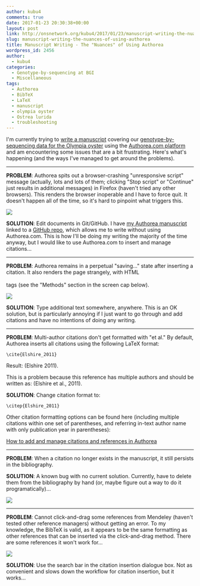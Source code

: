 ```yaml
---
author: kubu4
comments: true
date: 2017-01-23 20:30:38+00:00
layout: post
link: http://onsnetwork.org/kubu4/2017/01/23/manuscript-writing-the-nuances-of-using-authorea/
slug: manuscript-writing-the-nuances-of-using-authorea
title: Manuscript Writing - The "Nuances" of Using Authorea
wordpress_id: 2456
author:
  - kubu4
categories:
  - Genotype-by-sequencing at BGI
  - Miscellaneous
tags:
  - Authorea
  - BibTeX
  - LaTeX
  - manuscript
  - olympia oyster
  - Ostrea lurida
  - troubleshooting
---
```


I'm currently trying to [write a manuscript](https://github.com/kubu4/paper_oly_gbs) covering our [genotype-by-sequencing data for the Olympia oyster](https://github.com/RobertsLab/project-olympia.oyster-genomic/wiki/Genotype-by-sequencing-November-2015) using the [Authorea.com platform](https://www.authorea.com/users/4974/articles/149442) and am encountering some issues that are a bit frustrating. Here's what's happening (and the ways I've managed to get around the problems).





* * *





**PROBLEM**: Authorea spits out a browser-crashing "unresponsive script" message (actually, lots and lots of them; clicking "Stop script" or "Continue" just results in additional messages) in Firefox (haven't tried any other browsers). This renders the browser inoperable and I have to force quit. It doesn't happen all of the time, so it's hard to pinpoint what triggers this.



[![](http://eagle.fish.washington.edu/Arabidopsis/20170123_authorea_script_bug.png)](http://eagle.fish.washington.edu/Arabidopsis/20170123_authorea_script_bug.png)



**SOLUTION**: Edit documents in Git/GitHub. I have [my Authorea manuscript](https://www.authorea.com/users/4974/articles/149442) linked to a [GitHub repo](https://github.com/kubu4/paper_oly_gbs), which allows me to write without using Authorea.com. This is how I'll be doing my writing the majority of the time anyway, but I would like to use Authorea.com to insert and manage citations...





* * *





**PROBLEM**: Authorea remains in a perpetual "saving..." state after inserting a citation. It also renders the page strangely, with HTML <br></br> tags (see the "Methods" section in the screen cap below).

[![](http://eagle.fish.washington.edu/Arabidopsis/20170123_authorea_saving_bug.png)](http://eagle.fish.washington.edu/Arabidopsis/20170123_authorea_saving_bug.png)



**SOLUTION**: Type additional text somewhere, anywhere. This is an OK solution, but is particularly annoying if I just want to go through and add citations and have no intentions of doing any writing.





* * *





**PROBLEM**: Multi-author citations don't get formatted with "et al." By default, Authorea inserts all citations using the following LaTeX format:

`\cite{Elshire_2011}`

Result: (Elshire 2011).

This is a problem because this reference has multiple authors and should be written as: (Elshire et al., 2011).

**SOLUTION**: Change citation format to:

`\citep{Elshire_2011}`

Other citation formatting options can be found here (including multiple citations within one set of parentheses, and referring in-text author name with only publication year in parentheses):

[How to add and manage citations and references in Authorea](https://www.authorea.com/users/9932/articles/12628/_show_article)



* * *







**PROBLEM**: When a citation no longer exists in the manuscript, it still persists in the bibliography.

**SOLUTION**: A known bug with no current solution. Currently, have to delete them from the bibliography by hand (or, maybe figure out a way to do it programatically)...



[![](http://eagle.fish.washington.edu/Arabidopsis/20170123_authorea_bib_bug.png)](http://eagle.fish.washington.edu/Arabidopsis/20170123_authorea_bib_bug.png)





* * *





**PROBLEM**: Cannot click-and-drag some references from Mendeley (haven't tested other reference managers) without getting an error. To my knowledge, the BibTeX is valid, as it appears to be the same formatting as other references that can be inserted via the click-and-drag method. There are some references it won't work for...

[![](http://eagle.fish.washington.edu/Arabidopsis/20170123_authorea_bibtex_bug.png)](http://eagle.fish.washington.edu/Arabidopsis/20170123_authorea_bibtex_bug.png)



**SOLUTION**: Use the search bar in the citation insertion dialogue box. Not as convenient and slows down the workflow for citation insertion, but it works...


